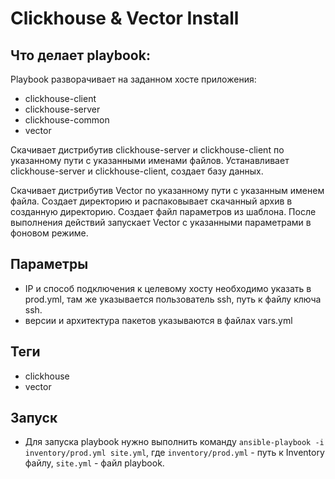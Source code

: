 # Clickhouse & Vector Install

## Что делает playbook:

Playbook разворачивает на заданном хосте приложения:
- сlickhouse-client
- clickhouse-server
- clickhouse-common
- vector

Скачивает дистрибутив clickhouse-server и сlickhouse-client по указанному пути с указанными именами файлов. Устанавливает clickhouse-server и сlickhouse-client, создает базу данных. 

Скачивает дистрибутив Vector по указанному пути с указанным именем файла. Создает директорию и распаковывает скачанный архив в созданную директорию. Создает файл параметров из шаблона. После выполнения действий запускает Vector с указанными параметрами в фоновом режиме.

## Параметры
- IP и способ подключения к целевому хосту необходимо указать в prod.yml, там же указывается пользователь ssh, путь к файлу ключа ssh.
- версии и архитектура пакетов указываются в файлах vars.yml

## Теги
- clickhouse
- vector

## Запуск
- Для запуска playbook нужно выполнить команду
```ansible-playbook -i inventory/prod.yml site.yml```, где ```inventory/prod.yml``` - путь к Inventory файлу, ```site.yml``` - файл playbook. 